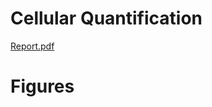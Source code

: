# Cellular Quantification

[Report.pdf](https://github.com/inkiyad/Cellular-Quantification/blob/master/Tech%20Report%203.pdf)

# Figures
[](CytometerCountLarge.jpg)
